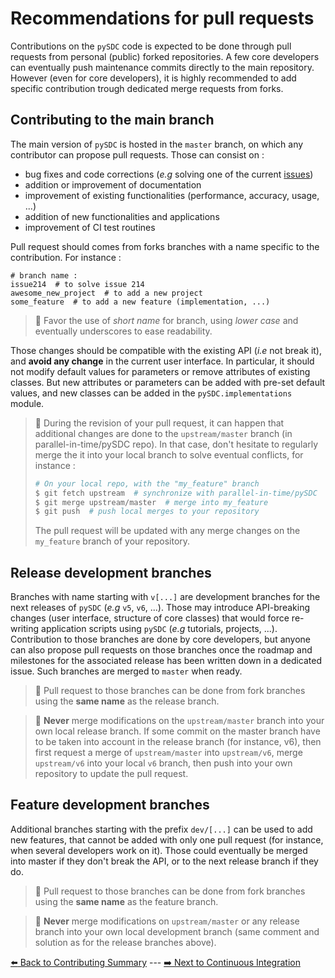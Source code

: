 # Recommendations for pull requests

Contributions on the `pySDC` code is expected to be done through pull requests from personal (public) forked repositories. A few core developers can eventually push maintenance commits directly to the main repository. However (even for core developers), it is highly recommended to add specific contribution trough dedicated merge requests from forks.

## Contributing to the main branch

The main version of `pySDC` is hosted in the `master` branch, on which any contributor can propose pull requests. Those can consist on :

- bug fixes and code corrections (_e.g_ solving one of the current [issues](https://github.com/Parallel-in-Time/pySDC/issues))
- addition or improvement of documentation
- improvement of existing functionalities (performance, accuracy, usage, ...)
- addition of new functionalities and applications
- improvement of CI test routines

Pull request should comes from forks branches with a name specific to the contribution. For instance :

```
# branch name :
issue214  # to solve issue 214
awesome_new_project  # to add a new project
some_feature  # to add a new feature (implementation, ...)
```

> :scroll: Favor the use of _short name_ for branch, using _lower case_ and eventually underscores to ease readability.

Those changes should be compatible with the existing API (_i.e_ not break it), and **avoid any change** in the current user interface. In particular, it should not modify default values for parameters or remove attributes of existing classes. But new attributes or parameters can be added with pre-set default values, and new classes can be added in the `pySDC.implementations` module.

> :bell: During the revision of your pull request, it can happen that additional changes are done to the `upstream/master` branch (in parallel-in-time/pySDC repo). In that case, don't hesitate to regularly merge the it into your local branch to solve eventual conflicts, for instance : 
> 
> ```bash
> # On your local repo, with the "my_feature" branch
> $ git fetch upstream  # synchronize with parallel-in-time/pySDC
> $ git merge upstream/master  # merge into my_feature
> $ git push  # push local merges to your repository
> ```
> 
> The pull request will be updated with any merge changes on the `my_feature` branch of your repository.


## Release development branches

Branches with name starting with `v[...]` are development branches for the next releases of `pySDC` (_e.g_ `v5`, `v6`, ...). Those may introduce API-breaking changes (user interface, structure of core classes) that would force re-writing application scripts using `pySDC` (_e.g_ tutorials, projects, ...). Contribution to those branches are done by core developers, but anyone can also propose pull requests on those branches once the roadmap and milestones for the associated release has been written down in a dedicated issue.
Such branches are merged to `master` when ready.

> :scroll: Pull request to those branches can be done from fork branches using the **same name** as the release branch.

> :bell: **Never** merge modifications on the `upstream/master` branch into your own local release branch. If some commit on the master branch have to be taken into account in the release branch (for instance, v6), then first request a merge of `upstream/master` into `upstream/v6`, merge `upstream/v6` into your local `v6` branch, then push into your own repository to update the pull request.

## Feature development branches

Additional branches starting with the prefix `dev/[...]` can be used to add new features, that cannot be added with only one pull request (for instance, when several developers work on it).
Those could eventually be merged into master if they don't break the API, or to the next release branch if they do.

> :scroll: Pull request to those branches can be done from fork branches using the **same name** as the feature branch.

> :bell: **Never** merge modifications on `upstream/master` or any release branch into your own local development branch (same comment and solution as for the release branches above).


[:arrow_left: Back to Contributing Summary](./../../CONTRIBUTING.md) ---
[:arrow_right: Next to Continuous Integration](./02_continuous_integration.md)